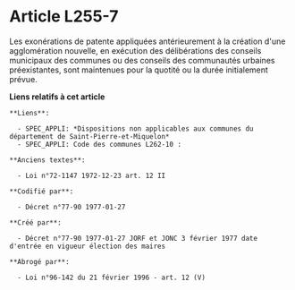 # Article L255-7

Les exonérations de patente appliquées antérieurement à la création d'une agglomération nouvelle, en exécution des
délibérations des conseils municipaux des communes ou des conseils des communautés urbaines préexistantes, sont maintenues
pour la quotité ou la durée initialement prévue.

**Liens relatifs à cet article**

	**Liens**:

	  - SPEC_APPLI: *Dispositions non applicables aux communes du département de Saint-Pierre-et-Miquelon*
	  - SPEC_APPLI: Code des communes L262-10 :

	**Anciens textes**:

	  - Loi n°72-1147 1972-12-23 art. 12 II

	**Codifié par**:

	  - Décret n°77-90 1977-01-27

	**Créé par**:

	  - Décret n°77-90 1977-01-27 JORF et JONC 3 février 1977 date d'entrée en vigueur élection des maires

	**Abrogé par**:

	  - Loi n°96-142 du 21 février 1996 - art. 12 (V)
